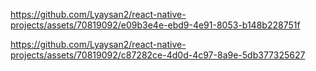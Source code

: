 


https://github.com/Lyaysan2/react-native-projects/assets/70819092/e09b3e4e-ebd9-4e91-8053-b148b228751f


https://github.com/Lyaysan2/react-native-projects/assets/70819092/c87282ce-4d0d-4c97-8a9e-5db377325627

